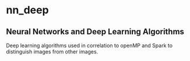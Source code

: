 # nn_deep
## Neural Networks and Deep Learning Algorithms 

Deep learning algorithms used in correlation to openMP and Spark to distinguish images from other images. 
